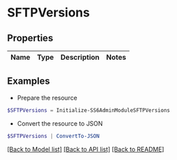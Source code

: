 # SFTPVersions
## Properties

Name | Type | Description | Notes
------------ | ------------- | ------------- | -------------

## Examples

- Prepare the resource
```powershell
$SFTPVersions = Initialize-SS6AdminModuleSFTPVersions 
```

- Convert the resource to JSON
```powershell
$SFTPVersions | ConvertTo-JSON
```

[[Back to Model list]](../README.md#documentation-for-models) [[Back to API list]](../README.md#documentation-for-api-endpoints) [[Back to README]](../README.md)

